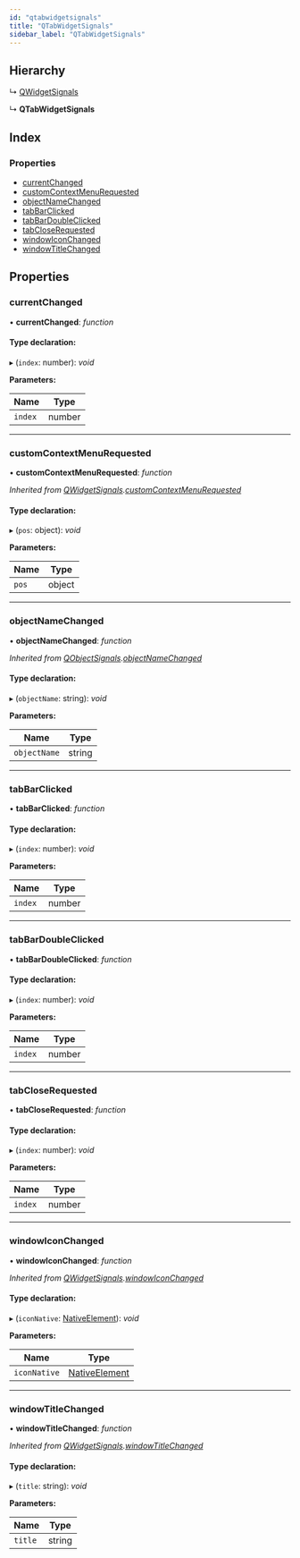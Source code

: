 ```yaml
---
id: "qtabwidgetsignals"
title: "QTabWidgetSignals"
sidebar_label: "QTabWidgetSignals"
---
```


## Hierarchy

  ↳ [QWidgetSignals](qwidgetsignals.md)

  ↳ **QTabWidgetSignals**

## Index

### Properties

* [currentChanged](qtabwidgetsignals.md#currentchanged)
* [customContextMenuRequested](qtabwidgetsignals.md#customcontextmenurequested)
* [objectNameChanged](qtabwidgetsignals.md#objectnamechanged)
* [tabBarClicked](qtabwidgetsignals.md#tabbarclicked)
* [tabBarDoubleClicked](qtabwidgetsignals.md#tabbardoubleclicked)
* [tabCloseRequested](qtabwidgetsignals.md#tabcloserequested)
* [windowIconChanged](qtabwidgetsignals.md#windowiconchanged)
* [windowTitleChanged](qtabwidgetsignals.md#windowtitlechanged)

## Properties

###  currentChanged

• **currentChanged**: *function*

#### Type declaration:

▸ (`index`: number): *void*

**Parameters:**

Name | Type |
------ | ------ |
`index` | number |

___

###  customContextMenuRequested

• **customContextMenuRequested**: *function*

*Inherited from [QWidgetSignals](qwidgetsignals.md).[customContextMenuRequested](qwidgetsignals.md#customcontextmenurequested)*

#### Type declaration:

▸ (`pos`: object): *void*

**Parameters:**

Name | Type |
------ | ------ |
`pos` | object |

___

###  objectNameChanged

• **objectNameChanged**: *function*

*Inherited from [QObjectSignals](qobjectsignals.md).[objectNameChanged](qobjectsignals.md#objectnamechanged)*

#### Type declaration:

▸ (`objectName`: string): *void*

**Parameters:**

Name | Type |
------ | ------ |
`objectName` | string |

___

###  tabBarClicked

• **tabBarClicked**: *function*

#### Type declaration:

▸ (`index`: number): *void*

**Parameters:**

Name | Type |
------ | ------ |
`index` | number |

___

###  tabBarDoubleClicked

• **tabBarDoubleClicked**: *function*

#### Type declaration:

▸ (`index`: number): *void*

**Parameters:**

Name | Type |
------ | ------ |
`index` | number |

___

###  tabCloseRequested

• **tabCloseRequested**: *function*

#### Type declaration:

▸ (`index`: number): *void*

**Parameters:**

Name | Type |
------ | ------ |
`index` | number |

___

###  windowIconChanged

• **windowIconChanged**: *function*

*Inherited from [QWidgetSignals](qwidgetsignals.md).[windowIconChanged](qwidgetsignals.md#windowiconchanged)*

#### Type declaration:

▸ (`iconNative`: [NativeElement](../globals.md#nativeelement)): *void*

**Parameters:**

Name | Type |
------ | ------ |
`iconNative` | [NativeElement](../globals.md#nativeelement) |

___

###  windowTitleChanged

• **windowTitleChanged**: *function*

*Inherited from [QWidgetSignals](qwidgetsignals.md).[windowTitleChanged](qwidgetsignals.md#windowtitlechanged)*

#### Type declaration:

▸ (`title`: string): *void*

**Parameters:**

Name | Type |
------ | ------ |
`title` | string |
